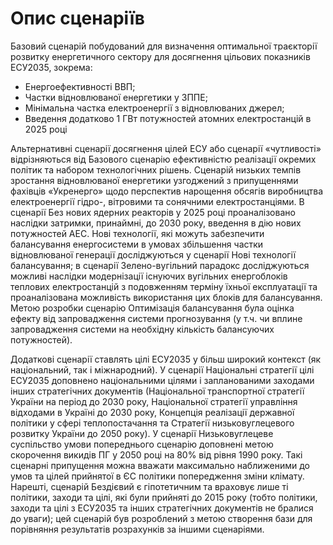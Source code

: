 # Опис сценаріїв
Базовий сценарій побудований для визначення оптимальної траєкторії розвитку енергетичного сектору для досягнення цільових показників ЕСУ2035, зокрема:
* Енергоефективності ВВП;
* Частки відновлюваної енергетики у ЗППЕ;
* Мінімальна частка електроенергії з відновлюваних джерел;
* Введення додатково 1 ГВт потужностей атомних електростанцій в 2025 році

Альтернативні сценарії досягнення цілей ЕСУ або сценарії «чутливості» відрізняються від Базового сценарію ефективністю реалізації окремих політик та набором технологічних рішень. Сценарій низьких темпів зростання відновлюваної енергетики узгоджений з припущеннями фахівців «Укренерго» щодо перспектив нарощення обсягів виробництва електроенергії гідро-, вітровими та сонячними електростанціями. В сценарії Без нових ядерних реакторів у 2025 році проаналізовано наслідки затримки, принаймні, до 2030 року, введення в дію нових потужностей АЕС. Нові технології, які можуть забезпечити балансування енергосистеми в умовах збільшення частки відновлюваної генерації досліджуються у сценарії Нові технології балансування; в сценарії Зелено-вугільний парадокс досліджуються можливі наслідки модернізації існуючих вугільних енергоблоків теплових електростанцій з подовженням терміну їхньої експлуатації та проаналізована можливість використання цих блоків для балансування. Метою розробки сценарію Оптимізація балансування була оцінка ефекту від запровадження системи прогнозування (у т.ч. чи вплине запровадження системи на необхідну кількість балансуючих потужностей).

Додаткові сценарії ставлять цілі ЕСУ2035 у більш широкий контекст (як національний, так і міжнародний). У сценарії Національні стратегії цілі ЕСУ2035 доповнено національними цілями і запланованими заходами інших стратегічних документів (Національної транспортної стратегії України на період до 2030 року, Національної стратегії управління відходами в Україні до 2030 року, Концепція реалізації державної політики у сфері теплопостачання та Стратегії низьковуглецевого розвитку України до 2050 року). У сценарії Низьковуглецеве суспільство умови попереднього сценарію доповнені метою скорочення викидів ПГ у 2050 році на 80% від рівня 1990 року. Такі сценарні припущення можна вважати максимально наближеними до умов та цілей прийнятої в ЄС політики попередження зміни клімату. Нарешті, сценарій Бездієвий є гіпотетичним та враховує лише ті політики, заходи та цілі, які були прийняті до 2015 року (тобто політики, заходи та цілі з ЕСУ2035 та інших стратегічних документів не бралися до уваги); цей сценарій був розроблений з метою створення бази для порівняння результатів розрахунків за іншими сценаріями.
